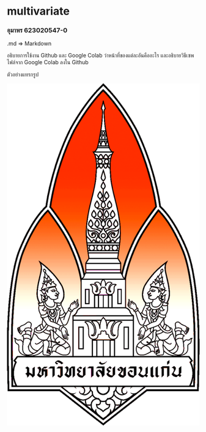 # multivariate

### อุมาพร 623020547-0

.md => Markdown

อธิบายการใช้งาน Github และ Google Colab ว่าหน้าที่ของแต่ละอันคืออะไร และอธิบายวิธีเซพไฟล์จาก Google Colab ลงใน Github 

ตัวอย่างแทรกรูป 

![ตรามหาวิทยาลัยขอนแก่น](P_1.gif)
